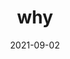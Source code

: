 ---
title: why
date: 2021-09-02
Author: MERNY
base: base
images: [
    "https://media.discordapp.net/attachments/779500025990086706/883079216776757258/unknown.png"
]
---
